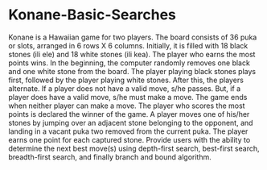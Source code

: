 # Konane-Basic-Searches
Konane is a Hawaiian game for two players. The board consists of 36 puka or slots, arranged in 6 rows X 6 columns. Initially, it is filled with 18 black stones (ili ele) and 18 white stones (ili kea). The player who earns the most points wins. In the beginning, the computer randomly removes one black and one white stone from the board. The player playing black stones plays first, followed by the player playing white stones. After this, the players alternate. If a player does not have a valid move, s/he passes. But, if a player does have a valid move, s/he must make a move. The game ends when neither player can make a move. The player who scores the most points is declared the winner of the game. A player moves one of his/her stones by jumping over an adjacent stone belonging to the opponent, and landing in a vacant puka two removed from the current puka. The player earns one point for each captured stone. Provide users with the ability to determine the next best move(s) using depth-first search, best-first search, breadth-first search, and finally branch and bound algorithm.
